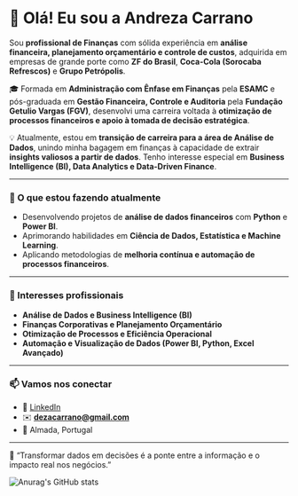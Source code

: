 # 👋 Olá! Eu sou a Andreza Carrano  

Sou **profissional de Finanças** com sólida experiência em **análise financeira, planejamento orçamentário e controle de custos**, adquirida em empresas de grande porte como **ZF do Brasil**, **Coca-Cola (Sorocaba Refrescos)** e **Grupo Petrópolis**.  

🎓 Formada em **Administração com Ênfase em Finanças** pela **ESAMC** e pós-graduada em **Gestão Financeira, Controle e Auditoria** pela **Fundação Getulio Vargas (FGV)**, desenvolvi uma carreira voltada à **otimização de processos financeiros e apoio à tomada de decisão estratégica**.  

💡 Atualmente, estou em **transição de carreira para a área de Análise de Dados**, unindo minha bagagem em finanças à capacidade de extrair **insights valiosos a partir de dados**. Tenho interesse especial em **Business Intelligence (BI), Data Analytics e Data-Driven Finance**.  

---

### 🚀 O que estou fazendo atualmente
- Desenvolvendo projetos de **análise de dados financeiros** com **Python** e **Power BI**.  
- Aprimorando habilidades em **Ciência de Dados, Estatística e Machine Learning**.  
- Aplicando metodologias de **melhoria contínua e automação de processos financeiros**.  

---

### 🎯 Interesses profissionais
- **Análise de Dados e Business Intelligence (BI)**  
- **Finanças Corporativas e Planejamento Orçamentário**  
- **Otimização de Processos e Eficiência Operacional**  
- **Automação e Visualização de Dados (Power BI, Python, Excel Avançado)**  

---

### 📫 Vamos nos conectar
- 💼 [LinkedIn](https://www.linkedin.com/in/andreza-carrano)  
- ✉️ **dezacarrano@gmail.com**  
- 📍 Almada, Portugal  

---

💬 “Transformar dados em decisões é a ponte entre a informação e o impacto real nos negócios.”


![Anurag's GitHub stats](https://github-readme-stats.vercel.app/api?username=andrezacarrano&show_icons=true&theme=radical)

